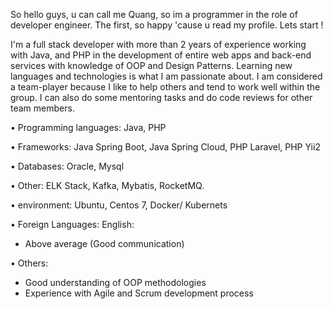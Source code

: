 So hello guys, u can call me Quang, so im a programmer in the role of developer engineer. The first, so happy 'cause u read my profile. Lets start !

I'm a full stack developer with more than 2 years of experience working with Java, and PHP in the development of entire web apps and back-end services with knowledge of OOP and Design Patterns.
Learning new languages and technologies is what I am passionate about. I am considered a team-player because I like to help others and tend to work well within the group. I can also do some mentoring tasks and do code reviews for other team members.

•	Programming languages: Java, PHP

•	Frameworks: Java Spring Boot, Java Spring Cloud, PHP Laravel, PHP Yii2

•	Databases: Oracle, Mysql

•	Other: ELK Stack, Kafka, Mybatis, RocketMQ.

•	environment: Ubuntu, Centos 7, Docker/ Kubernets

•	Foreign Languages: English:
-	Above average (Good communication)

•	Others:
-	Good understanding of OOP methodologies
-	Experience with Agile and Scrum development process
